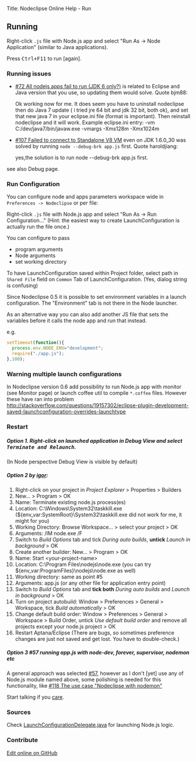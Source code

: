 Title:  Nodeclipse Online Help - Run  


## Running

Right-click `.js` file with Node.js app and select "Run As -> Node Application" (similar to Java applications).

Press <kbd>Ctrl+F11</kbd> to run [again].

### Running issues

- [#72 All nodejs apps fail to run (JDK 6 only?)](https://github.com/Nodeclipse/nodeclipse-1/issues/72)
is related to Eclipse and Java version that you use, so updating them would solve. Quote bjm88: 

	Ok working now for me. It does seem you have to uninstall nodeclipse then do Java 7 update ( i tried jre 64 bit and jdk 32 bit, both ok), 
	and set that new java 7 in your eclipse.ini file (format is important). Then reinstall nodeclipse and it will work.
	Example eclipse.ini entry:
	-vm
	C:/dev/java7/bin/javaw.exe
	-vmargs
	-Xms128m
	-Xmx1024m

- [#107 Failed to connect to Standalone V8 VM](https://github.com/Nodeclipse/nodeclipse-1/issues/107) even on JDK 1.6.0_30
was solved by running `node --debug-brk app.js` first.
Quote haroldjiang:

	yes,the solution is to run node --debug-brk app.js first.

see also Debug page.

### Run Configuration

You can configure node and apps parameters workspace wide in `Preferences -> Nodeclipse`
or per file:

Right-click `.js` file with Node.js app and select "Run As -> Run Configuration..."
(Hint: the easiest way to create LaunchConfiguration is actually run the file once.)

You can configure to pass

- program arguments
- Node arguments
- set working directory

To have LaunchConfiguration saved within Project folder, select path in `Shared File` field on `Common` Tab of LaunchConfiguration.
(Yes, dialog string is confusing)
<!--
http://stackoverflow.com/questions/8625060/store-run-configuration-with-project-in-eclipse
-->

Since Nodeclipse 0.5 it is possible to set environment variables in a launch configuration. 
The "Environment" tab is not there in the Node launcher.

As an alternative way you can also add another JS file that sets the variables before it calls the node app and run that instead.

e.g.

```javascript
setTimeout(function(){
  process.env.NODE_ENV="development";
  require("./app.js");
},100);
```

### Warning multiple launch configurations

In Nodeclipse version 0.6 add possibility to run Node.js app with monitor (see Monitor page)
 or launch coffee util to compile `*.coffee` files. However these have ran into
 problem <http://stackoverflow.com/questions/19157302/eclipse-plugin-development-saved-launchconfiguration-overrides-launchtype> 

### Restart

##### Option 1. Right-click on launched application in Debug View and select <kbd>Terminate and Relaunch</kbd>.
 (In Node perspective Debug View is visible by default) 
 
##### Option 2 by [igor](http://stackoverflow.com/questions/20682485/how-to-autorestart-node-js-application-in-eclipse-aptana-studio-on-source-change):

 1. Right-click on your project in *Project Explorer* > Properties > Builders
 2. New... > Program > OK
 3. Name: Terminate existing node.js process(es)
 4. Location: C:\Windows\System32\taskkill.exe (${env_var:SystemRoot}\System32\taskkill.exe did not work for me, it might for you)
 5. Working Directory: Browse Workspace... > select your project > OK
 6. Arguments: /IM node.exe /F
 7. Switch to *Build Options* tab and tick *During auto builds*, **untick** *Launch in background* > OK
 8. Create another builder: New... > Program > OK
 9. Name: Start &lt;your-project-name&gt;
 10. Location: C:\Program Files\nodejs\node.exe (you can try ${env_var:ProgramFiles}\nodejs\node.exe as well)
 11. Working directory: same as point #5
 12. Arguments: app.js (or any other file for application entry point)
 13. Switch to *Build Options* tab and **tick both** *During auto builds* and *Launch in background* > OK
 14. Turn on project autobuild: Window > Preferences > General > Workspace, tick *Build automatically* > OK
 15. Change default build order: Window > Preferences > General > Workspace > Build Order, untick *Use default build order* and remove all projects except your node.js project > OK
 16. Restart Aptana/Eclipse (There are bugs, so sometimes preference changes are just not saved and get lost. You have to double-check.)
 
<!-- 
Welcome to Nodeclipse. Your solution is added to [Nodeclipse Help Run page](https://github.com/Nodeclipse/nodeclipse-1/blob/master/org.nodeclipse.help/contents/run.md#running),
please edit. That is to answer "a better place to post it".

Alternatively, this question should have been broken into problem and solution part to fit stackoverflow.com Q&A format. Also constrains (like without plugin or Node.js modules) should be said in the topic as some percentage of stackoverflow.com users don't really read whole (especially long) question.

*Then my answer is just use Debug View.* (Actually it should be named Launch as it is both for Run and Debug) In your favorite perspective: Window -> Show View -> Others.. -> Debug. (In Nodeclipse Node perspective Debug View is visible by default) 
Then you can right-click on launched application in Debug View and select <kbd>Terminate and Relaunch</kbd>. That is more explicit and allows to run many applications.

I also don't understand why you first say "without plugins" and don't suggest "to install Nodeclipse", but in the end add "I hope Aptana Studio 3 will start supporting". Wouldn't it be another plugin/extension? Nodeclipse as of 0.10 has code completion for base Node.js modules and improved support for black background color themes. [Open an issue](https://github.com/Nodeclipse/nodeclipse-1/issues/new) when ready to discuss/work together. Nodeclipse was started by developers like you who stopped hoping and waiting and just did it. One small piece at a time. Just like you did.
--> 
 
##### Option 3 #57 running app.js with node-dev, forever, supervisor, nodemon etc

A general approach was selected [#57](https://github.com/Nodeclipse/nodeclipse-1/issues/57), however as I don't [yet]
 use any of Node.js module named above, some polishing is needed for this functionality, like [#118 The use case "Nodeclipse with nodemon"](https://github.com/Nodeclipse/nodeclipse-1/issues/118)

Start talking if you [care](https://github.com/Nodeclipse/nodeclipse-1/issues).

### Sources

Check [LaunchConfigurationDelegate.java](https://github.com/Nodeclipse/nodeclipse-1/blob/master/org.nodeclipse.debug/src/org/nodeclipse/debug/launch/LaunchConfigurationDelegate.java)
for launching Node.js logic.

### Contribute

<a href="https://github.com/Nodeclipse/nodeclipse-1/blob/master/org.nodeclipse.help/contents/run.md" target="_blank">Edit online on GitHub</a>
